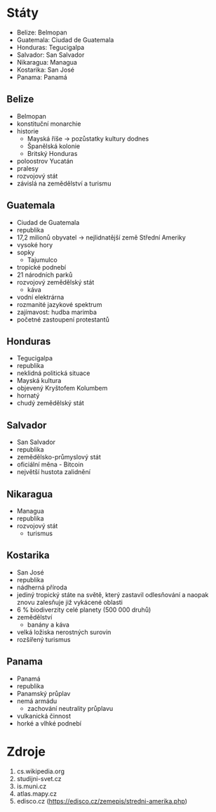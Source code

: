 # Státy
- Belize: Belmopan
- Guatemala: Ciudad de Guatemala
- Honduras: Tegucigalpa
- Salvador: San Salvador
- Nikaragua: Managua
- Kostarika: San José
- Panama: Panamá

## Belize
- Belmopan
- konstituční monarchie
- historie
	- Mayská říše → pozůstatky kultury dodnes
	- Španělská kolonie
	- Britský Honduras
- poloostrov Yucatán
- pralesy
- rozvojový stát
- závislá na zemědělství a turismu

## Guatemala
- Ciudad de Guatemala
- republika
- 17,2 milionů obyvatel → nejlidnatější země Střední Ameriky
- vysoké hory
- sopky
	- Tajumulco
- tropické podnebí
- 21 národních parků
- rozvojový zemědělský stát
	- káva
- vodní elektrárna
- rozmanité jazykové spektrum
- zajímavost: hudba marimba
- početné zastoupení protestantů

## Honduras
- Tegucigalpa
- republika
- neklidná politická situace
- Mayská kultura
- objevený Kryštofem Kolumbem
- hornatý
- chudý zemědělský stát

## Salvador
- San Salvador
- republika
- zemědělsko-průmyslový stát
- oficiální měna - Bitcoin
- největší hustota zalidnění

## Nikaragua
- Managua
- republika
- rozvojový stát
	- turismus

## Kostarika
- San José
- republika
- nádherná příroda
- jediný tropický státe na světě, který zastavil odlesňování a naopak znovu zalesňuje již vykácené oblasti
- 6 % biodiverzity celé planety (500 000 druhů)
- zemědělství
	- banány a káva
- velká ložiska nerostných surovin
- rozšířený turismus

## Panama
- Panamá
- republika
- Panamský průplav
- nemá armádu
	- zachování neutrality průplavu
- vulkanická činnost
- horké a vlhké podnebí

# Zdroje
1.	cs.wikipedia.org
2.	studijni-svet.cz
3.	is.muni.cz
4. atlas.mapy.cz
5. edisco.cz (https://edisco.cz/zemepis/stredni-amerika.php)